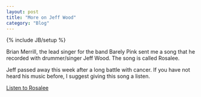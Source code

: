 ```yaml
---
layout: post
title: "More on Jeff Wood"
category: "Blog"
---
```

{% include JB/setup %}

Brian Merrill, the lead singer for the band Barely Pink sent me a song that he recorded with drummer/singer Jeff Wood. The song is called Rosalee.

Jeff passed away this week after a long battle with cancer. If you have not heard his music before, I suggest giving this song a listen.

[Listen to Rosalee](http://www.fekke.com/rosalee.01_03.mp3)